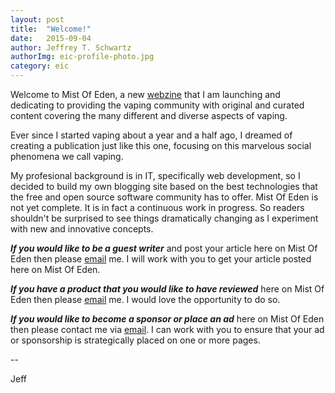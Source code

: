 ```yaml
---
layout: post
title:  "Welcome!"
date:   2015-09-04
author: Jeffrey T. Schwartz
authorImg: eic-profile-photo.jpg
category: eic
---
```

Welcome to Mist Of Eden, a new <a
href="https://en.wikipedia.org/wiki/Online_magazine" target="_blank">webzine</a>
that I am launching and dedicating to providing the vaping community with
original and curated content covering the many different and diverse aspects of
vaping.

Ever since I started vaping about a year and a half ago, I dreamed of
creating a publication just like this one, focusing on this marvelous social
phenomena we call vaping.

My profesional background is in IT, specifically web development, so I decided
to build my own blogging site based on the best technologies that the free and
open source software community has to offer. Mist Of Eden is not yet complete.
It is in fact a continuous work in progress. So readers shouldn't be surprised
to see things dramatically changing as I experiment with new and innovative
concepts.

**_If you would like to be a guest writer_** and post your article here on Mist Of Eden then please <a
href="mailto:{{ site.email }}">email</a> me. I will work with you to get your article posted here on Mist Of Eden.

**_If you have a product that you would like to have reviewed_** here on Mist Of Eden then please <a href="mailto:{{ site.email }}">email</a> me. I would love the opportunity to do so.

**_If you would like to become a sponsor or place an ad_** here on Mist Of Eden then please contact me via <a
href="mailto:{{ site.email }}">email</a>. I can work with you to ensure that your ad or sponsorship is strategically placed on one or more pages.

--

Jeff
